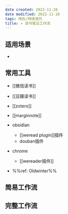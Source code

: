 ```yaml
---
date created: 2022-11-26
date modified: 2022-11-26
tags: 待办/持续迭代
title: » 读书笔记工作流
---
```


## 适用场景

- 

## 常用工具

- [[微信读书]]
- [[豆瓣读书]]
- [[zotero]]
- [[marginnote]]
- obsidian
	- [[weread plugin]]插件
	- douban插件
- chrome
	- [[wereader插件]]

- %%ref: Oldwinter%%


## 简易工作流

## 完整工作流
